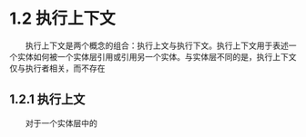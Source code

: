 # 1.2 执行上下文
&emsp;&emsp;执行上下文是两个概念的组合：执行上文与执行下文。执行上下文用于表述一个实体如何被一个实体层引用或引用另一个实体。与实体层不同的是，执行上下文仅与执行者相关，而不存在

## 1.2.1 执行上文
&emsp;&emsp;对于一个实体层中的